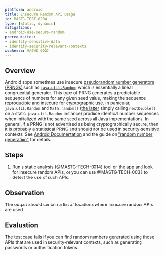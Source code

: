```yaml
---
platform: android
title: Insecure Random API Usage
id: MASTG-TEST-0204
type: [static, dynamic]
mitigations:
- android-use-secure-random
prerequisites:
- identify-sensitive-data
- identify-security-relevant-contexts
weakness: MASWE-0027
---
```


## Overview

Android apps sometimes use insecure [pseudorandom number generators (PRNGs)](../../../Document/0x05e-Testing-Cryptography.md#random-number-generation) such as [`java.util.Random`](https://developer.android.com/reference/java/util/Random), which is essentially a linear congruential generator. This type of PRNG generates a predictable sequence of numbers for any given seed value, making the sequence reproducible and insecure for cryptographic use. In particular, `java.util.Random` and `Math.random()` ([the latter](https://franklinta.com/2014/08/31/predicting-the-next-math-random-in-java/) simply calling `nextDouble()` on a static `java.util.Random` instance) produce identical number sequences when initialized with the same seed across all Java implementations.
In general, if a PRNG is not advertised as being cryptographically secure, then it is probably a statistical PRNG and should not be used in security-sensitive contexts.
See [Android Documentation](https://developer.android.com/privacy-and-security/risks/weak-prng) and the guide on ["random number generation"](../../../Document/0x05e-Testing-Cryptography.md#random-number-generation) for details.

## Steps

1. Run a static analysis (@MASTG-TECH-0014) tool on the app and look for insecure random APIs, or you can use @MASTG-TECH-0033 to detect the use of such APIs.

## Observation

The output should contain a list of locations where insecure random APIs are used.

## Evaluation

The test case fails if you can find random numbers generated using those APIs that are used in security-relevant contexts, such as generating passwords or authentication tokens.
